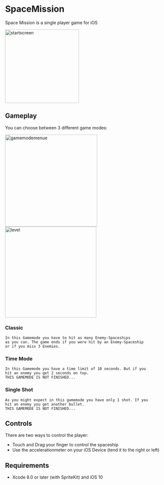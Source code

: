 # SpaceMission
Space Mission is a single player game for iOS

<img width="240" alt="startscreen" src="https://cloud.githubusercontent.com/assets/19372110/19192168/a48e9e6e-8ca5-11e6-8d24-e326fdeb611b.png">

## Gameplay ##
You can choose between 3 different game modes:

<img width="300" alt="gamemodemenue" src="https://cloud.githubusercontent.com/assets/19372110/19192238/eaa4e6e2-8ca5-11e6-97a0-048d78c76003.png"> <img width="297" alt="level" src="https://cloud.githubusercontent.com/assets/19372110/19192253/f3f36552-8ca5-11e6-9a48-adf84768bf86.png">

### Classic ###
    In this Gamemode you have to hit as many Enemy-Spaceships 
    as you can. The game ends if you were hit by an Enemy-Spaceship
    or if you miss 3 Enemies.
### Time Mode ###
    In this Gamemode you have a time limit of 10 seconds. But if you
    hit an enemy you get 2 seconds on top. 
    THIS GAMEMODE IS NOT FINISHED...
### Single Shot ###
    As you might expect in this gamemode you have only 1 shot. If you
    hit an enemy you get another bullet.
    THIS GAMEMODE IS NOT FINISHED...
    
## Controls ##

There are two ways to control the player:
* Touch and Drag your finger to control the spaceship
* Use the accelerationmeter on your iOS Device (tend it to the right or left)



## Requirements ##

* Xcode 8.0 or later (with SpriteKit) and iOS 10
